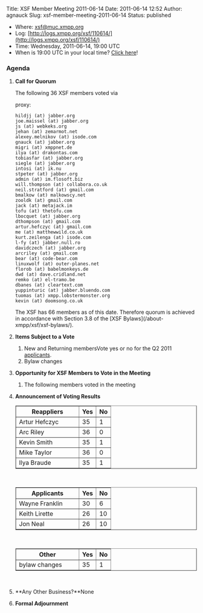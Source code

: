 Title: XSF Member Meeting 2011-06-14
Date: 2011-06-14 12:52
Author: agnauck
Slug: xsf-member-meeting-2011-06-14
Status: published

-   <span>Where</span>: [xsf@muc.xmpp.org  
   ](xmpp:xsf@muc.xmpp.org?join)
-   Log:
    [http://logs.xmpp.org/xsf/110614/](http://logs.xmpp.org/xsf/110614/)
-   Time: Wednesday, 2011-06-14, 19:00 UTC
-   When is 19:00 UTC in your local time? [Click
    here](http://www.worldtimeserver.com/)!

### Agenda

1.  **Call for Quorum**

    The following 36 XSF members voted via  
      
    proxy:

        hildjj (at) jabber.org
        joe.maissel (at) jabber.org
        js (at) webkeks.org
        jehan (at) zemarmot.net
        alexey.melnikov (at) isode.com
        gnauck (at) jabber.org
        migri (at) xmppnet.de
        ilya (at) drakontas.com
        tobiasfar (at) jabber.org
        siegle (at) jabber.org
        intosi (at) ik.nu
        stpeter (at) jabber.org
        admin (at) im.flosoft.biz
        will.thompson (at) collabora.co.uk
        neil.stratford (at) gmail.com
        bmalkow (at) malkowscy.net
        zooldk (at) gmail.com
        jack (at) metajack.im
        tofu (at) thetofu.com
        lbocquet (at) jabber.org
        dthompson (at) gmail.com
        artur.hefczyc (at) gmail.com
        me (at) matthewwild.co.uk
        kurt.zeilenga (at) isode.com
        l-fy (at) jabber.null.ro
        davidczech (at) jabber.org
        arcriley (at) gmail.com
        bear (at) code-bear.com
        linuxwolf (at) outer-planes.net
        florob (at) babelmonkeys.de
        dwd (at) dave.cridland.net
        remko (at) el-tramo.be
        dbanes (at) cleartext.com
        yuppinturic (at) jabber.bluendo.com
        tuomas (at) xmpp.lobstermonster.org
        kevin (at) doomsong.co.uk

    <p>
    The XSF has 66 members as of this date. Therefore quorum is achieved
    in accordance with Section 3.8 of the [XSF
    Bylaws](/about-xmpp/xsf/xsf-bylaws/).

2.  **Items Subject to a Vote**
    1.  New and Returning membersVote yes or no for the Q2 2011
        [applicants](http://wiki.xmpp.org/web/Membership_Applications_April_2011).
    2.  Bylaw changes

3.  **Opportunity for XSF Members to Vote in the Meeting**
    1.  The following members voted in the meeting

4.  **Announcement of Voting Results**  

    <table border="1" cellspacing="0" cellpadding="3">
    <tbody>
    <tr>
    <th style="width: 150px;">
    Reappliers

    </th>
    <th>
    Yes

    </th>
    <th>
    No

    </th>
    </tr>
    <tr>
    <td>
    Artur Hefczyc

    </td>
    <td>
    35

    </td>
    <td>
    1

    </td>
    </tr>
    <tr>
    <td>
    Arc Riley

    </td>
    <td>
    36

    </td>
    <td>
    0

    </td>
    </tr>
    <tr>
    <td>
    Kevin Smith

    </td>
    <td>
    35

    </td>
    <td>
    1

    </td>
    </tr>
    <tr>
    <td>
    Mike Taylor

    </td>
    <td>
    36

    </td>
    <td>
    0

    </td>
    </tr>
    <tr>
    <td>
    Ilya Braude

    </td>
    <td>
    35

    </td>
    <td>
    1

    </td>
    </tr>
    </tbody>
    </table>
     

    <table border="1" cellspacing="0" cellpadding="3">
    <tbody>
    <tr>
    <th style="width: 150px; height: 27px;">
    Applicants

    </th>
    <th style="height: 27px;">
    Yes

    </th>
    <th style="height: 27px;">
    No

    </th>
    </tr>
    <tr>
    <td style="height: 27px;">
    Wayne Franklin

    </td>
    <td style="height: 27px;">
    30

    </td>
    <td style="height: 27px;">
    6

    </td>
    </tr>
    <tr>
    <td style="height: 27px;">
    Keith Lirette

    </td>
    <td style="height: 27px;">
    26

    </td>
    <td style="height: 27px;">
    10

    </td>
    </tr>
    <tr>
    <td style="height: 27px;">
    Jon Neal

    </td>
    <td style="height: 27px;">
    26

    </td>
    <td style="height: 27px;">
    10

    </td>
    </tr>
    </tbody>
    </table>
     

    <table border="1" cellspacing="0" cellpadding="3">
    <tbody>
    <tr>
    <th style="width: 150px; height: 27px;">
    Other

    </th>
    <th style="height: 27px;">
    Yes

    </th>
    <th style="height: 27px;">
    No

    </th>
    </tr>
    <tr>
    <td style="height: 27px;">
    bylaw changes

    </td>
    <td style="height: 27px;">
    35

    </td>
    <td style="height: 27px;">
    1

    </td>
    </tr>
    </tbody>
    </table>
    <p>
     

5.  **Any Other Business?**None
6.  **Formal Adjournment**

